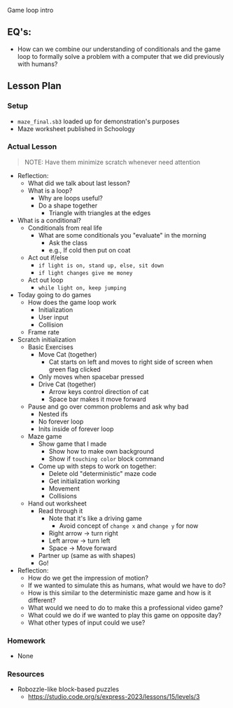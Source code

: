 Game loop intro

## EQ's:

- How can we combine our understanding of conditionals and the game loop
  to formally solve a problem with a computer that we did previously with humans?

## Lesson Plan

### Setup

- `maze_final.sb3` loaded up for demonstration's purposes
- Maze worksheet published in Schoology

### Actual Lesson

> NOTE: Have them minimize scratch whenever need attention

- Reflection:
    - What did we talk about last lesson?
    - What is a loop?
        - Why are loops useful?
        - Do a shape together
            - Triangle with triangles at the edges
- What is a conditional?
    - Conditionals from real life
        - What are some conditionals you "evaluate" in the morning
            - Ask the class
            - e.g., If cold then put on coat
    - Act out if/else
        - `if light is on, stand up, else, sit down`
        - `if light changes give me money`
    - Act out loop
        - `while light on, keep jumping`
- Today going to do games
    - How does the game loop work
        - Initialization
        - User input
        - Collision
    - Frame rate
- Scratch initialization
    - Basic Exercises
        - Move Cat (together)
            - Cat starts on left and moves to right side of screen when green flag clicked
        - Only moves when spacebar pressed
        - Drive Cat (together)
            - Arrow keys control direction of cat
            - Space bar makes it move forward
    - Pause and go over common problems and ask why bad
        - Nested ifs
        - No forever loop
        - Inits inside of forever loop
    - Maze game
        - Show game that I made
            - Show how to make own background
            - Show if `touching color` block command
        - Come up with steps to work on together:
            - Delete old "deterministic" maze code
            - Get initialization working
            - Movement
            - Collisions
    - Hand out worksheet
        - Read through it
            - Note that it's like a driving game
                - Avoid concept of `change x` and `change y` for now
            - Right arrow -> turn right
            - Left arrow -> turn left
            - Space -> Move forward
        - Partner up (same as with shapes)
        - Go!
- Reflection:
    - How do we get the impression of motion?
    - If we wanted to simulate this as humans, what would we have to do?
    - How is this similar to the deterministic maze game and how is it different?
    - What would we need to do to make this a professional video game?
    - What could we do if we wanted to play this game on opposite day?
    - What other types of input could we use?

### Homework

- None

### Resources

- Robozzle-like block-based puzzles
    - https://studio.code.org/s/express-2023/lessons/15/levels/3
